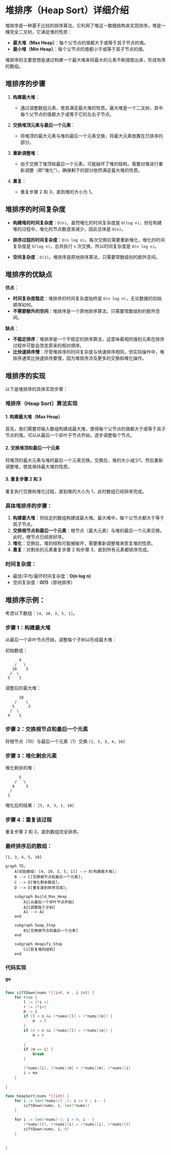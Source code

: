 # 堆排序（Heap Sort）详细介绍

堆排序是一种基于比较的排序算法，它利用了堆这一数据结构来实现排序。堆是一棵完全二叉树，它满足堆的性质：

- **最大堆（Max Heap）**：每个父节点的值都大于或等于其子节点的值。
- **最小堆（Min Heap）**：每个父节点的值都小于或等于其子节点的值。

堆排序的主要思想是通过构建一个最大堆来将最大的元素不断提取出来，形成有序的数组。

## 堆排序的步骤

1. **构建最大堆**：
    - 通过调整数组元素，使其满足最大堆的性质。最大堆是一个二叉树，其中每个父节点的值都大于或等于它的左右子节点。

2. **交换堆顶元素与最后一个元素**：
    - 将堆顶的最大元素与堆的最后一个元素交换，将最大元素放置在已排序的部分。

3. **重新调整堆**：
    - 由于交换了堆顶和最后一个元素，可能破坏了堆的结构，需要对堆进行重新调整（即“堆化”），确保剩下的部分依然满足最大堆的性质。

4. **重复**：
    - 重复步骤 2 和 3，直到堆的大小为 1。

## 堆排序的时间复杂度

- **构建堆的时间复杂度**：`O(n)`。虽然堆化的时间复杂度是 `O(log n)`，但在构建堆的过程中，堆化的节点数逐渐减少，因此总体是 `O(n)`。

- **排序过程的时间复杂度**：`O(n log n)`。每次交换后需要重新堆化，堆化的时间复杂度是 `O(log n)`，总共执行 `n` 次交换，所以时间复杂度是 `O(n log n)`。

- **空间复杂度**：`O(1)`。堆排序是原地排序算法，只需要常数级别的额外空间。

## 堆排序的优缺点

**优点**：
- **时间复杂度稳定**：堆排序的时间复杂度始终是 `O(n log n)`，无论数据的初始顺序如何。
- **不需要额外的空间**：堆排序是一个原地排序算法，只需要常数级别的额外空间。

**缺点**：
- **不稳定排序**：堆排序是一个不稳定的排序算法，这意味着相同值的元素在排序过程中可能会改变原来的相对顺序。
- **比快速排序慢**：尽管堆排序的时间复杂度与快速排序相同，但实际操作中，堆排序通常比快速排序要慢，因为堆排序涉及更多的交换和堆化操作。

## 堆排序的实现

以下是堆排序的具体实现步骤：


### 堆排序（Heap Sort）算法实现

#### 1. 构建最大堆（Max Heap）

首先，我们需要将输入数组构建成最大堆，使得每个父节点的值都大于或等于其子节点的值。可以从最后一个非叶子节点开始，逐步调整每个节点。

#### 2. 交换堆顶和最后一个元素

将堆顶的最大元素与堆的最后一个元素交换。交换后，堆的大小减少1，然后重新调整堆，使其保持最大堆的性质。

#### 3. 重复步骤 2 和 3

重复执行交换和堆化过程，直到堆的大小为 1，此时数组已经排序完成。


### 具体堆排序的步骤：
1. **构建最大堆**：将给定的数组构建成最大堆。最大堆中，每个父节点都大于等于其子节点。
2. **交换根节点和最后一个元素**：根节点（最大元素）与堆的最后一个元素交换。此时，根节点已经排好序。
3. **堆化**：交换后，堆的结构可能被破坏，需要重新调整堆来恢复堆的性质。
4. **重复**：对剩余的元素重复步骤 2 和步骤 3，直到所有元素都排序完成。

### 时间复杂度：
- 最佳/平均/最坏时间复杂度：**O(n log n)**
- 空间复杂度：**O(1)**（原地排序）

## 堆排序示例：

考虑以下数组：`[4, 10, 3, 5, 1]`。

### 步骤 1：构建最大堆
从最后一个非叶节点开始，调整每个子树以形成最大堆：

初始数组：
```text
      4
    /   \
   10    3
  /  \   
 5    1

```
调整后的最大堆：
```text
      10
    /    \
   5      3
  /  \   
 4    1

```

### 步骤 2：交换根节点和最后一个元素
将根节点（10）与最后一个元素（1）交换
`[1, 5, 3, 4, 10]`
### 步骤 3：堆化剩余元素
堆化剩余的堆：

```text
      5
    /   \
   4     3
  /  
 1

```

堆化后的结果：
`[5, 4, 3, 1, 10]`


### 步骤 4：重复该过程
重复步骤 2 和 3，直到数组完全排序。

### 最终排序后的数组：
`[1, 3, 4, 5, 10]`


```mermaid
graph TD;
    A[初始数组: [4, 10, 3, 5, 1]] --> B[构建最大堆];
    B --> C[交换根节点和最后一个元素];
    C --> D[堆化剩余数组];
    D --> E[重复直到排序完成];
    
    subgraph Build_Max_Heap
        A1[从最后一个非叶节点开始]
        A2[调整每个子树]
        A1 --> A2
    end

    subgraph Swap_Step
        B1[交换根节点和最后一个元素]
    end

    subgraph Heapify_Step
        C1[恢复堆的结构]
    end

```

### 代码实现
**go**

```go

func siftDown(nums *[]int, n , i int) {
	for true {
		l := 2*i +1
		r := 2*i+2
		m := i
        if (l < n && (*nums)[l] > (*nums)[m]) {
            m  = l
        }
        if (r < n && (*nums)[l] > (*nums)[m]) {
            m = r
            
        }
        if (m == i) {
            break
        }

        (*nums)[i], (*nums)[m] = (*nums)[m], (*nums)[i]
        i = ma
    }
	
}

func heapSort(nums *[]int) {
    for i := len(*nums)/2 -1; i >= 0 ; i-- {
        siftDown(nums, i, len(*nums))
    }

	for i := len(*nums)-1; i > 0; i-- {
        (*nums)[0], (*nums)[i] = (*nums)[i], (*nums)[0]
        siftDown(nums, i, 0)
    }
	
	
}








```



